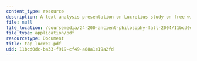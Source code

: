 ```yaml
---
content_type: resource
description: A text analysis presentation on Lucretius study on free will.
file: null
file_location: /coursemedia/24-200-ancient-philosophy-fall-2004/11bcd0dcba33f919cf49a88a1e19a2fd_tap_lucre2.pdf
file_type: application/pdf
resourcetype: Document
title: tap_lucre2.pdf
uid: 11bcd0dc-ba33-f919-cf49-a88a1e19a2fd
---
```

